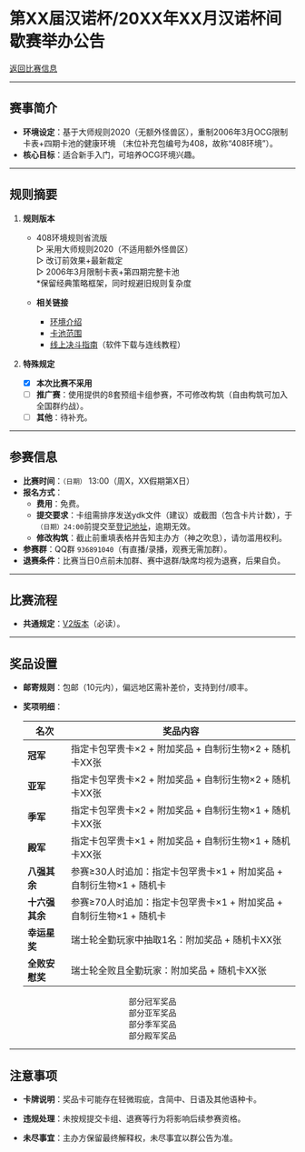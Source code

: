 # 第XX届汉诺杯/20XX年XX月汉诺杯间歇赛举办公告

[返回比赛信息](../../../Competitions.html)  

---

## 赛事简介
- **环境设定**：基于大师规则2020（无额外怪兽区），重制2006年3月OCG限制卡表+四期卡池的健康环境 （末位补充包编号为408，故称“408环境”）。  
- **核心目标**：适合新手入门，可培养OCG环境兴趣。  

---

## 规则摘要
1. **规则版本**  
   - 408环境规则省流版  
     ▷ 采用大师规则2020（不适用额外怪兽区）  
     ▷ 改订前效果+最新裁定  
     ▷ 2006年3月限制卡表+第四期完整卡池  
     *保留经典策略框架，同时规避旧规则复杂度  
   
   - **相关链接**  
     - [环境介绍](../../../../../Articles/Notices/Intro.html)  
     - [卡池范围](../../../../Cardpool%20Banlist/Cardpool.html)  
     - [线上决斗指南](../../../../Notices/Online.html)（软件下载与连线教程）  
   
3. **特殊规定**  
   - [x] **本次比赛不采用**
   - [ ] **推广赛**：使用提供的8套预组卡组参赛，不可修改构筑（自由构筑可加入全国群约战）。  
   - [ ] **其他**：待补充。  

---

## 参赛信息
- **比赛时间**：`（日期）` 13:00（周X，XX假期第X日）  
- **报名方式**：  
  - **费用**：免费。  
  - **提交要求**：卡组需排序发送ydk文件（建议）或截图（包含卡片计数），于`（日期）24:00`前提交至[登记地址](https://www.wenjuan.com/s/UZBZJv6zs4N/)，逾期无效。  
  - **修改构筑**：截止前重填表格并告知主办方（神之吹息），请勿滥用权利。  
- **参赛群**：QQ群 `936891040`（有直播/录播，观赛无需加群）。  
- **退赛条件**：比赛当日0点前未加群、赛中退群/缺席均视为退赛，后果自负。  

---

## 比赛流程
- **共通规定**：[V2版本](https://www.bilibili.com/read/cv38391332/)（必读）。  

---

## 奖品设置
- **邮寄规则**：包邮（10元内），偏远地区需补差价，支持到付/顺丰。  
- **奖项明细**：  
  
  | 名次           | 奖品内容                                                     |
  | -------------- | ------------------------------------------------------------ |
  | **冠军**       | 指定卡包罕贵卡×2 + 附加奖品 + 自制衍生物×2 + 随机卡XX张      |
  | **亚军**       | 指定卡包罕贵卡×2 + 附加奖品 + 自制衍生物×2 + 随机卡XX张      |
  | **季军**       | 指定卡包罕贵卡×2 + 附加奖品 + 自制衍生物×1 + 随机卡XX张      |
  | **殿军**       | 指定卡包罕贵卡×1 + 附加奖品 + 自制衍生物×1 + 随机卡XX张      |
  | **八强其余**   | 参赛≥30人时追加：指定卡包罕贵卡×1 + 附加奖品 + 自制衍生物×1 + 随机卡 |
  | **十六强其余** | 参赛≥70人时追加：指定卡包罕贵卡×1 + 附加奖品 + 自制衍生物×1 + 随机卡 |
  | **幸运星奖**   | 瑞士轮全勤玩家中抽取1名：附加奖品 + 随机卡XX张               |
  | **全败安慰奖** | 瑞士轮全败且全勤玩家：附加奖品 + 随机卡XX张                  |
  

<center>
    <img src = ""
         width = "%">
    <br>
    部分冠军奖品
</center>

<center>
    <img src = ""
         width = "%">
    <br>
    部分亚军奖品
</center>

<center>
    <img src = ""
         width = "%">
    <br>
    部分季军奖品
</center>

<center>
    <img src = ""
         width = "%">
    <br>
    部分殿军奖品
</center>

---

## 注意事项
- **卡牌说明**：奖品卡可能存在轻微瑕疵，含简中、日语及其他语种卡。  

- **违规处理**：未按规提交卡组、退赛等行为将影响后续参赛资格。  

- **未尽事宜**：主办方保留最终解释权，未尽事宜以群公告为准。  
